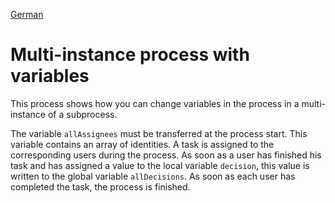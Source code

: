 [German](README_de.md)

# Multi-instance process with variables

This process shows how you can change variables in the process in a multi-instance of a subprocess.

The variable `allAssignees` must be transferred at the process start.
This variable contains an array of identities.
A task is assigned to the corresponding users during the process.
As soon as a user has finished his task and has assigned a value to the local variable `decision`, this value is written to the global variable `allDecisions`.
As soon as each user has completed the task, the process is finished.
